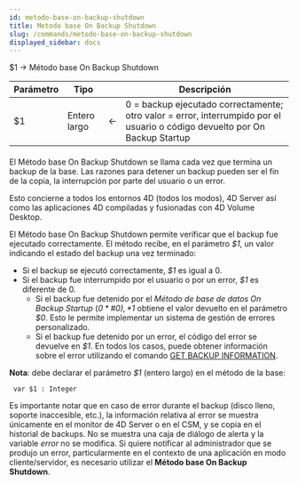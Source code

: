 ```yaml
---
id: metodo-base-on-backup-shutdown
title: Metodo base On Backup Shutdown
slug: /commands/metodo-base-on-backup-shutdown
displayed_sidebar: docs
---
```


<!--REF #_command_.Metodo base On Backup Shutdown.Syntax-->$1 -> Método base On Backup Shutdown<!-- END REF-->
<!--REF #_command_.Metodo base On Backup Shutdown.Params-->
| Parámetro | Tipo |  | Descripción |
| --- | --- | --- | --- |
| $1 | Entero largo | &larr; | 0 = backup ejecutado correctamente; otro valor = error, interrumpido por el usuario o código devuelto por On Backup Startup |

<!-- END REF-->

#### 

<!--REF #_command_.Metodo base On Backup Shutdown.Summary-->El Método base On Backup Shutdown se llama cada vez que termina un backup de la base.<!-- END REF--> Las razones para detener un backup pueden ser el fin de la copia, la interrupción por parte del usuario o un error.  
Esto concierne a todos los entornos 4D (todos los modos), 4D Server así como las aplicaciones 4D compiladas y fusionadas con 4D Volume Desktop. 

El Método base On Backup Shutdown permite verificar que el backup fue ejecutado correctamente. El método recibe, en el parámetro *$1*, un valor indicando el estado del backup una vez terminado:

* Si el backup se ejecutó correctamente, *$1* es igual a 0.
* Si el backup fue interrumpido por el usuario o por un error, *$1* es diferente de 0\.
   * Si el backup fue detenido por el *Método de base de datos On Backup Startup* (*$0* \# 0), *$1* obtiene el valor devuelto en el parámetro *$0*. Esto le permite implementar un sistema de gestión de errores personalizado.
   * Si el backup fue detenido por un error, el código del error se devuelve en *$1*.
 En todos los casos, puede obtener información sobre el error utilizando el comando [GET BACKUP INFORMATION](get-backup-information.md).

**Nota**: debe declarar el parámetro *$1* (entero largo) en el método de la base:

```4d
 var $1 : Integer
```

Es importante notar que en caso de error durante el backup (disco lleno, soporte inaccesible, etc.), la información relativa al error se muestra únicamente en el monitor de 4D Server o en el CSM, y se copia en el historial de backups. No se muestra una caja de diálogo de alerta y la variable *error* no se modifica. Si quiere notificar al administrador que se produjo un error, particularmente en el contexto de una aplicación en modo cliente/servidor, es necesario utilizar el **Método base On Backup Shutdown**.
